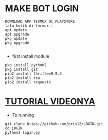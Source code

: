 # MAKE BOT LOGIN

```
DOWNLOAD APP TERMUX DI PLAYSTORE
lalu ketik di termux :
apt update 
apt upgrade
pkg update
pkg upgrade


```

- first install module 
``` 
pkg install python2
pkg install git
pip2 install thrift==0.9.3
pip2 install rsa
pip2 install requests
```

# [TUTORIAL VIDEONYA](https://youtu.be/o9cENbvu4qk)

- To running
```
git clone https://github.com/oxin12/LOGIN.git
cd LOGIN
python2 login.py

```
